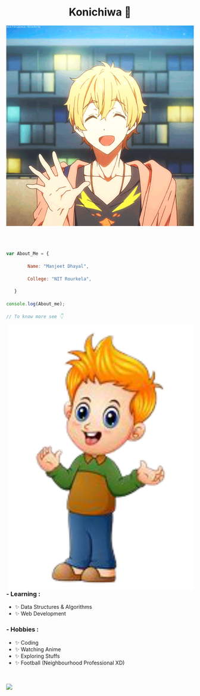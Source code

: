 <h1 align="center" > Konichiwa 👋 </h1>

<div align="center">
<img hight="300" width="700" alt="GIF" align="center" src="Greetings2.gif">
</div>
<br>
<br>



``` Javascript

var About_Me = {

        Name: "Manjeet Dhayal",
        
        College: "NIT Rourkela",
                
   }

console.log(About_me); 

// To know more see 👇

```
<img hight="400" width="500" alt="GIF" align="right" src="Image.png">

### - Learning :
- ✨ Data Structures & Algorithms
- ✨ Web Development

### - Hobbies : 
- ✨ Coding
- ✨ Watching Anime
- ✨ Exploring Stuffs
- ✨ Football (Neighbourhood Professional XD)

<!--
 ### 🔭 I’m working on Tinder Clone.  
 ### 🌱 I’m currently learning MERN stack 
 ### 👯 I’m eager to collaborate on opensourse. 
 ### 🤔 I’m looking for help with React.js and CP. 
 -->

<br>


        

<p > <a align="center" href="https://github.com/manjeetdhayal/github-readme-stats">
  <img align="center" margin-bottom="10px" src="https://github-readme-stats.vercel.app/api?username=manjeetdhayal&show_icons=true&theme=great-gatsby&count_private=true" />
        </a>
        
   </p>      


   
<!--
 <a href="https://github.com/manjeetdhayal/github-readme-stats">
  <img align="center" src="https://github-readme-stats.vercel.app/api/top-langs/?username=manjeetdhayal&theme=great-gatsby" />
  </a> 
-->

